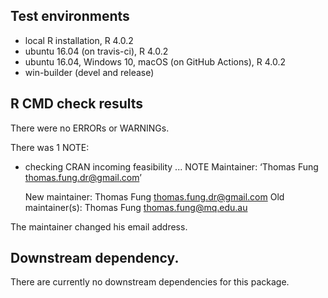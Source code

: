 ## Test environments
* local R installation, R 4.0.2
* ubuntu 16.04 (on travis-ci), R 4.0.2
* ubuntu 16.04, Windows 10, macOS (on GitHub Actions), R 4.0.2
* win-builder (devel and release)

## R CMD check results

There were no ERRORs or WARNINGs. 

There was 1 NOTE:

* checking CRAN incoming feasibility ... NOTE
  Maintainer: ‘Thomas Fung <thomas.fung.dr@gmail.com>’
  
  New maintainer:
    Thomas Fung <thomas.fung.dr@gmail.com>
  Old maintainer(s):
    Thomas Fung <thomas.fung@mq.edu.au>

The maintainer changed his email address. 

## Downstream dependency. 

There are currently no downstream dependencies for this package.



